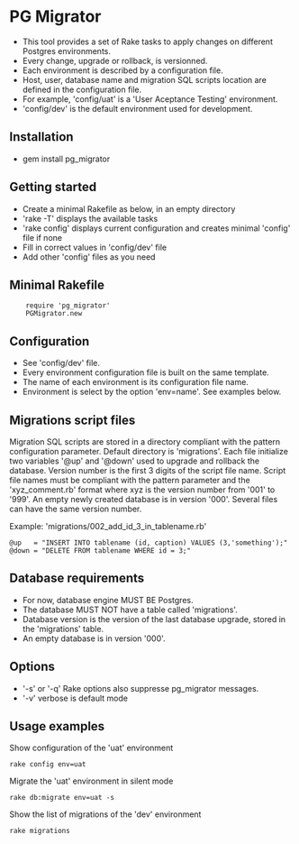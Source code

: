PG Migrator
===========

* This tool provides a set of Rake tasks to apply changes on different Postgres environments.
* Every change, upgrade or rollback, is versionned.
* Each environment is described by a configuration file.
* Host, user, database name and migration SQL scripts location are defined in the configuration file.
* For example, 'config/uat' is a 'User Aceptance Testing' environment.
* 'config/dev' is the default environment used for development.


Installation
------------

* gem install pg_migrator


Getting started
---------------

* Create a minimal Rakefile as below, in an empty directory
* 'rake -T' displays the available tasks
* 'rake config' displays current configuration and creates minimal 'config' file if none
* Fill in correct values in 'config/dev' file
* Add other 'config' files as you need


Minimal Rakefile
----------------

        require 'pg_migrator'
        PGMigrator.new


Configuration
-------------

* See 'config/dev' file.
* Every environment configuration file is built on the same template.
* The name of each environment is its configuration file name.
* Environment is select by the option 'env=name'. See examples below.


Migrations script files
-----------------------

Migration SQL scripts are stored in a directory compliant with the pattern configuration parameter.
Default directory is 'migrations'.
Each file initialize two variables '@up' and '@down' used to upgrade and rollback the database.
Version number is the first 3 digits of the script file name.
Script file names must be compliant with the pattern parameter and the 'xyz_comment.rb' format where xyz is the version number from '001' to '999'.
An empty newly created database is in version '000'.
Several files can have the same version number.

Example: 'migrations/002_add_id_3_in_tablename.rb'

    @up   = "INSERT INTO tablename (id, caption) VALUES (3,'something');"
    @down = "DELETE FROM tablename WHERE id = 3;"


Database requirements
---------------------

* For now, database engine MUST BE Postgres.
* The database MUST NOT have a table called 'migrations'.
* Database version is the version of the last database upgrade, stored in the 'migrations' table.
* An empty database is in version '000'.

Options
-------

* '-s' or '-q' Rake options also suppresse pg_migrator messages.
* '-v' verbose is default mode


Usage examples
--------------

Show configuration of the 'uat' environment
```
rake config env=uat
```

Migrate the 'uat' environment in silent mode
```
rake db:migrate env=uat -s
```

Show the list of migrations of the 'dev' environment
```
rake migrations
```
